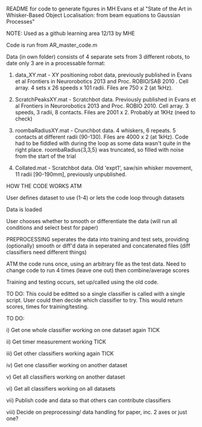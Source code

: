 README for code to generate figures in MH Evans et al "State of the Art in Whisker-Based Object Localisation: from beam equations to Gaussian Processes"

NOTE: Used as a github learning area 12/13 by MHE

Code is run from AR_master_code.m

Data (in own folder) consists of 4 separate sets from 3 different robots, to date only 3 are in a processable format:

1. data_XY.mat - XY positioning robot data, previously published in Evans et al Frontiers in Neurorobotics 2013 and Proc. ROBIO/SAB 2010 . Cell array. 4 sets x 26 speeds x 101 radii. Files are 750 x 2 (at 1kHz).

2. ScratchPeaksXY.mat - Scratchbot data. Previously published in Evans et al Frontiers in Neurorobotics 2013 and Proc. ROBIO 2010.  Cell array. 3 speeds, 3 radii, 8 contacts. Files are 2001 x 2. Probably at 1KHz (need to check)

3. roombaRadiusXY.mat - Crunchbot data.   4 whiskers, 6 repeats. 5 contacts at different radii (90-130). Files are 4000 x 2 (at 1kHz). Code had to be fiddled with during the loop as some data wasn't quite in the right place. roombaRadius{3,3,5} was truncated, so filled with noise from the start of the trial

4. Collated.mat - Scratchbot data. Old 'expt1', saw/sin whisker movement, 11 radii [90-190mm], previously unpublished.


HOW THE CODE WORKS ATM

User defines dataset to use (1-4) or lets the code loop through datasets

Data is loaded

User chooses whether to smooth or differentiate the data (will run all conditions and select best for paper)

PREPROCESSING seperates the data into training and test sets, providing (optionally) smooth or diff'd data in seperated and concatenated files (diff classifiers need different things)

ATM the code runs once, using an arbitrary file as the test data. Need to change code to run 4 times (leave one out) then combine/average scores

Training and testing occurs, set up/called using the old code. 

TO DO: This could be editted so a single classifier is called with a single script. User could then decide which classifier to try. This would return scores, times for training/testing.
    


TO DO: 

i) Get one whole classifier working on one dataset again TICK

ii) Get timer measurement working TICK

iii) Get other classifiers working again TICK

iv) Get one classifier working on another dataset

v) Get all classifiers working on another dataset

vi) Get all classifiers working on all datasets

vii) Publish code and data so that others can contribute classifiers

viii) Decide on preprocessing/ data handling for paper, inc. 2 axes or just one?
